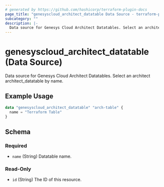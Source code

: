 ```yaml
---
# generated by https://github.com/hashicorp/terraform-plugin-docs
page_title: "genesyscloud_architect_datatable Data Source - terraform-provider-genesyscloud"
subcategory: ""
description: |-
  Data source for Genesys Cloud Architect Datatables. Select an architect architect_datatable by name.
---
```


# genesyscloud_architect_datatable (Data Source)

Data source for Genesys Cloud Architect Datatables. Select an architect architect_datatable by name.

## Example Usage

```terraform
data "genesyscloud_architect_datatable" "arch-table" {
  name = "Terraform Table"
}
```

<!-- schema generated by tfplugindocs -->
## Schema

### Required

- `name` (String) Datatable name.

### Read-Only

- `id` (String) The ID of this resource.
